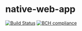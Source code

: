 # native-web-app

[![Build Status](https://travis-ci.org/goforbroke1006/native-web-app.svg?branch=master)](https://travis-ci.org/goforbroke1006/native-web-app)
[![BCH compliance](https://bettercodehub.com/edge/badge/goforbroke1006/native-web-app?branch=master)](https://bettercodehub.com/)
